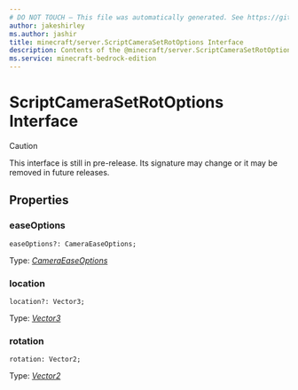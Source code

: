 ```yaml
---
# DO NOT TOUCH — This file was automatically generated. See https://github.com/mojang/minecraftapidocsgenerator to modify descriptions, examples, etc.
author: jakeshirley
ms.author: jashir
title: minecraft/server.ScriptCameraSetRotOptions Interface
description: Contents of the @minecraft/server.ScriptCameraSetRotOptions class.
ms.service: minecraft-bedrock-edition
---
```

# ScriptCameraSetRotOptions Interface

> [!CAUTION]
> This interface is still in pre-release.  Its signature may change or it may be removed in future releases.

## Properties

### **easeOptions**
`easeOptions?: CameraEaseOptions;`

Type: [*CameraEaseOptions*](CameraEaseOptions.md)

### **location**
`location?: Vector3;`

Type: [*Vector3*](Vector3.md)

### **rotation**
`rotation: Vector2;`

Type: [*Vector2*](Vector2.md)
